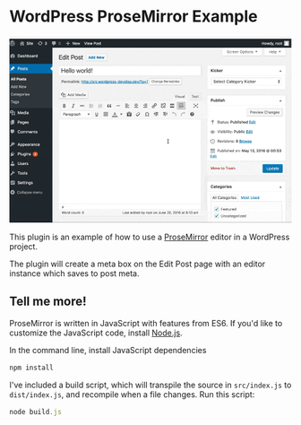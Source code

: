 # WordPress ProseMirror Example

![Alt text](/screenshot.gif?raw=true "Screenshot")

This plugin is an example of how to use a [ProseMirror](http://prosemirror.net) editor in a WordPress project.

The plugin will create a meta box on the Edit Post page with an editor instance which saves to post meta.

## Tell me more!

ProseMirror is written in JavaScript with features from ES6. If you'd like to customize the JavaScript code, install [Node.js](https://nodejs.org).

In the command line, install JavaScript dependencies

```js
npm install
```

I've included a build script, which will transpile the source in `src/index.js` to `dist/index.js`, and recompile when a file changes. Run this script:

```js
node build.js
```